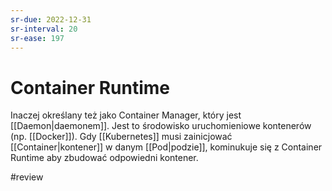 ```yaml
---
sr-due: 2022-12-31
sr-interval: 20
sr-ease: 197
---
```


# Container Runtime

Inaczej określany też jako Container Manager, który jest [[Daemon|daemonem]]. Jest to środowisko uruchomieniowe kontenerów (np. [[Docker]]). Gdy [[Kubernetes]] musi zainicjować [[Container|kontener]] w danym [[Pod|podzie]], kominukuje się z Container Runtime aby zbudować odpowiedni kontener.

#review 